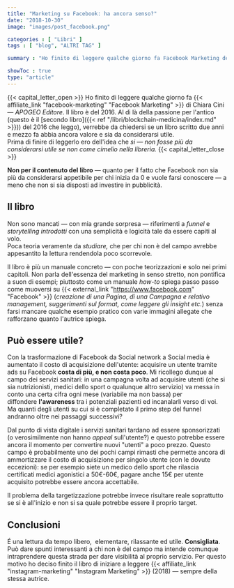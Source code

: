 ```yaml
---
title: "Marketing su Facebook: ha ancora senso?"
date: "2018-10-30"
image: "images/post_facebook.png"

categories : [ "Libri" ]
tags : [ "blog", "ALTRI TAG" ]

summary : "Ho finito di leggere qualche giorno fa Facebook Marketing del 2016. Al di là della passione per l'antico verrebbe da chiedersi: un libro scritto due anni e mezzo fa si può considerare ancora utile?"

showToc : true
type: "article"
---
```


{{< capital_letter_open >}}
Ho finito di leggere qualche giorno fa {{< affiliate_link "facebook-marketing" "Facebook Marketing" >}} di Chiara Cini ― _APOGEO Editore_. Il libro è del 2016. 
Al di là della passione per l'antico (questo è il [secondo libro]({{< ref "/libri/blockchain-medicina/index.md" >}})) del 2016 che leggo), verrebbe da chiedersi se un libro scritto due anni e mezzo fa abbia ancora valore e sia da considerarsi utile.  
Prima di finire di leggerlo ero dell'idea che _si ― non fosse più da considerarsi utile se non come cimelio nella libreria._
{{< capital_letter_close >}}

**Non per il contenuto del** **libro** ― quanto per il fatto che Facebook non sia più da considerarsi appetibile per chi inizia da 0 e vuole farsi conoscere ― a meno che non si sia disposti ad investire in pubblicità.

## Il libro

Non sono mancati ― con mia grande sorpresa ― riferimenti a _funnel_ e _storytelling_ _introdotti_ con una semplicità e logicità tale da essere capiti al volo.  
Poca teoria veramente da _studiare,_ che per chi non è del campo avrebbe appesantito la lettura rendendola poco scorrevole.

Il libro è più un manuale concreto ― con poche teorizzazioni e solo nei primi capitoli. Non parla dell'essenza del marketing in senso stretto, non pontifica a suon di esempi; piuttosto come un manuale _how-to_ spiega passo passo come muoversi su {{< external_link "https://www.facebook.com" "Facebook" >}} (_creazione di una Pagina, di una Campagna e relativo management, suggerimenti sul format, come leggere gli insight etc._) senza farsi mancare qualche esempio pratico con varie immagini allegate che rafforzano quanto l'autrice spiega.

## Può essere utile?

Con la trasformazione di Facebook da Social network a Social media è aumentato il costo di acquisizione dell'utente: acquisire un utente tramite ads su Facebook **costa di più, e non costa poco**. Mi ricollego dunque al campo dei servizi sanitari: in una campagna volta ad acquisire utenti (che si sia nutrizionisti, medici dello sport o qualunque altro servizio) va messa in conto una certa cifra ogni mese (variabile ma non bassa) per diffondere **l'awareness** tra i potenziali pazienti ed incanalarli verso di voi. Ma quanti degli utenti su cui si è completato il primo step del funnel andranno oltre nei passaggi successivi?

Dal punto di vista digitale i servizi sanitari tardano ad essere sponsorizzati (o verosimilmente non hanno _appeal_ sull'utente?) e questo potrebbe essere ancora il momento per convertire nuovi "utenti" a poco prezzo. Questo campo è probabilmente uno dei pochi campi rimasti che permette ancora di ammortizzare il costo di acquisizione per singolo utente (con le dovute eccezioni): se per esempio siete un medico dello sport che rilascia certificati medici agonistici a 50€-60€, pagare anche 15€ per utente acquisito potrebbe essere ancora accettabile. 

Il problema della targetizzazione potrebbe invece risultare reale soprattutto se si è all'inizio e non si sa quale potrebbe essere il proprio target.

## Conclusioni

É una lettura da tempo libero,  elementare, rilassante ed utile. **Consigliata**. Può dare spunti interessanti a chi non è del campo ma intende comunque intraprendere questa strada per dare visibilità al proprio servizio. Per questo motivo ho deciso finito il libro di iniziare a leggere {{< affiliate_link "instagram-marketing" "Instagram Marketing" >}} (2018) ― sempre della stessa autrice.
